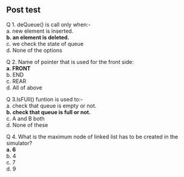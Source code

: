 ## Post test <br>
Q 1. deQueue() is call only when:-<br>
a. new element is inserted.<br>
<b>b. an element is deleted.<br></b>
c. we check the state of queue<br>
d. None of the options<br>

Q 2. Name of pointer that is used for the front side: <br>
<b>a. FRONT<br></b>
b. END<br>
c. REAR<br>
d. All of above<br>

Q 3.IsFUll() funtion is used to:-<br>
a. check that queue is empty or not.<br>
<b>b. check that queue is full or not.<br></b>
c. A and B both<br>
d. None of these<br>

Q 4. What is the maximum node of linked list has to be created in the simulator?<br>
<b>a. 6</b><br>
b. 4 <br>
c. 7<br>
d. 9<br>

